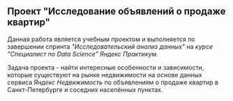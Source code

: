 ## Проект "Исследование объявлений о продаже квартир"
Данная работа является учебным проектом и выполняется по завершении спринта _"Исследовательский анализ данных"_ на _курсе "Специалист по Data Science" Яндекс Практикум_.  

Задача проекта - найти интересные особенности и зависимости, которые существуют на рынке недвижимости на основе данных сервиса _Яндекс Недвижимость_ по объявлениям о продаже квартир в Санкт-Петербурге и соседних населённых пунктах.